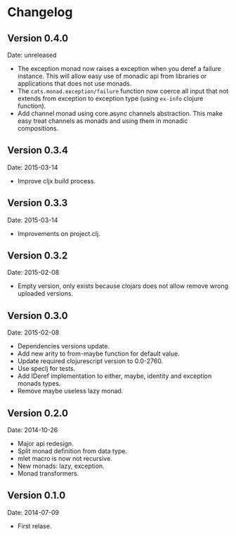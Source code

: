 # Changelog #

## Version 0.4.0 ##

Date: unreleased

- The exception monad now raises a exception when you deref a failure instance.
  This will allow easy use of monadic api from libraries or applications that
  does not  use monads.
- The `cats.monad.exception/failure` function now coerce all input that not
  extends from exception to exception type (using `ex-info` clojure function).
- Add channel monad using core.async channels abstraction.
  This make easy treat channels as monads and using them in monadic compositions.

## Version 0.3.4 ##

Date: 2015-03-14

- Improve cljx build process.


## Version 0.3.3 ##

Date: 2015-03-14

- Improvements on project.clj.


## Version 0.3.2 ##

Date: 2015-02-08

- Empty version, only exists because clojars does not
  allow remove wrong uploaded versions.


## Version 0.3.0 ##

Date: 2015-02-08

- Dependencies versions update.
- Add new arity to from-maybe function for default value.
- Update required clojurescript version to 0.0-2760.
- Use speclj for tests.
- Add IDeref implementation to either, maybe, identity and exception monads types.
- Remove maybe useless lazy monad.

## Version 0.2.0 ##

Date: 2014-10-26

- Major api redesign.
- Split monad definition from data type.
- mlet macro is now not recursive.
- New monads: lazy, exception.
- Monad transformers.

## Version 0.1.0 ##

Date: 2014-07-09

- First relase.
